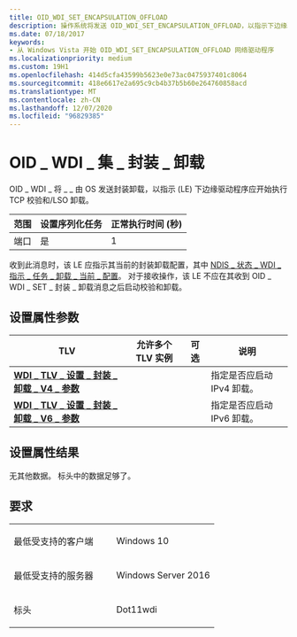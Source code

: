 ```yaml
---
title: OID_WDI_SET_ENCAPSULATION_OFFLOAD
description: 操作系统将发送 OID_WDI_SET_ENCAPSULATION_OFFLOAD，以指示下边缘驱动程序 (LE) 应开始执行 TCP 校验和/LSO 卸载。
ms.date: 07/18/2017
keywords:
- 从 Windows Vista 开始 OID_WDI_SET_ENCAPSULATION_OFFLOAD 网络驱动程序
ms.localizationpriority: medium
ms.custom: 19H1
ms.openlocfilehash: 414d5cfa43599b5623e0e73ac0475937401c8064
ms.sourcegitcommit: 418e6617e2a695c9cb4b37b5b60e264760858acd
ms.translationtype: MT
ms.contentlocale: zh-CN
ms.lasthandoff: 12/07/2020
ms.locfileid: "96829385"
---
```

# <a name="oid_wdi_set_encapsulation_offload"></a>OID \_ WDI \_ 集 \_ 封装 \_ 卸载


OID \_ WDI \_ 将 \_ \_ 由 OS 发送封装卸载，以指示 (LE) 下边缘驱动程序应开始执行 TCP 校验和/LSO 卸载。

| 范围 | 设置序列化任务 | 正常执行时间 (秒)  |
|-------|--------------------------|---------------------------------|
| 端口  | 是                      | 1                               |

 

收到此消息时，该 LE 应指示其当前的封装卸载配置，其中 [NDIS \_ 状态 \_ WDI \_ 指示 \_ 任务 \_ 卸载 \_ 当前 \_ 配置](ndis-status-wdi-indication-task-offload-current-config.md)。 对于接收操作，该 LE 不应在其收到 OID \_ WDI \_ SET \_ 封装 \_ 卸载消息之后启动校验和卸载。

## <a name="set-property-parameters"></a>设置属性参数


| TLV                                                                                                                   | 允许多个 TLV 实例 | 可选 | 说明                                     |
|-----------------------------------------------------------------------------------------------------------------------|--------------------------------|----------|-------------------------------------------------|
| [**WDI \_ TLV \_ 设置 \_ 封装 \_ 卸载 \_ V4 \_ 参数**](./wdi-tlv-set-encapsulation-offload-v4-parameters.md) |                                |          | 指定是否应启动 IPv4 卸载。 |
| [**WDI \_ TLV \_ 设置 \_ 封装 \_ 卸载 \_ V6 \_ 参数**](./wdi-tlv-set-encapsulation-offload-v6-parameters.md) |                                |          | 指定是否应启动 IPv6 卸载。 |

 

## <a name="set-property-results"></a>设置属性结果


无其他数据。 标头中的数据足够了。

<a name="requirements"></a>要求
------------

<table>
<colgroup>
<col width="50%" />
<col width="50%" />
</colgroup>
<tbody>
<tr class="odd">
<td><p>最低受支持的客户端</p></td>
<td><p>Windows 10</p></td>
</tr>
<tr class="even">
<td><p>最低受支持的服务器</p></td>
<td><p>Windows Server 2016</p></td>
</tr>
<tr class="odd">
<td><p>标头</p></td>
<td>Dot11wdi</td>
</tr>
</tbody>
</table>

 

